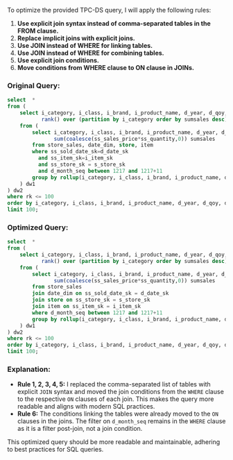 To optimize the provided TPC-DS query, I will apply the following rules:

1. **Use explicit join syntax instead of comma-separated tables in the FROM clause.**
2. **Replace implicit joins with explicit joins.**
3. **Use JOIN instead of WHERE for linking tables.**
4. **Use JOIN instead of WHERE for combining tables.**
5. **Use explicit join conditions.**
6. **Move conditions from WHERE clause to ON clause in JOINs.**

### Original Query:
```sql
select  * 
from (
    select i_category, i_class, i_brand, i_product_name, d_year, d_qoy, d_moy, s_store_id, sumsales, 
           rank() over (partition by i_category order by sumsales desc) rk 
    from (
        select i_category, i_class, i_brand, i_product_name, d_year, d_qoy, d_moy, s_store_id, 
               sum(coalesce(ss_sales_price*ss_quantity,0)) sumsales 
        from store_sales, date_dim, store, item 
        where ss_sold_date_sk=d_date_sk 
          and ss_item_sk=i_item_sk 
          and ss_store_sk = s_store_sk 
          and d_month_seq between 1217 and 1217+11 
        group by rollup(i_category, i_class, i_brand, i_product_name, d_year, d_qoy, d_moy, s_store_id)
    ) dw1
) dw2 
where rk <= 100 
order by i_category, i_class, i_brand, i_product_name, d_year, d_qoy, d_moy, s_store_id, sumsales, rk 
limit 100;
```

### Optimized Query:
```sql
select  * 
from (
    select i_category, i_class, i_brand, i_product_name, d_year, d_qoy, d_moy, s_store_id, sumsales, 
           rank() over (partition by i_category order by sumsales desc) rk 
    from (
        select i_category, i_class, i_brand, i_product_name, d_year, d_qoy, d_moy, s_store_id, 
               sum(coalesce(ss_sales_price*ss_quantity,0)) sumsales 
        from store_sales
        join date_dim on ss_sold_date_sk = d_date_sk
        join store on ss_store_sk = s_store_sk
        join item on ss_item_sk = i_item_sk
        where d_month_seq between 1217 and 1217+11 
        group by rollup(i_category, i_class, i_brand, i_product_name, d_year, d_qoy, d_moy, s_store_id)
    ) dw1
) dw2 
where rk <= 100 
order by i_category, i_class, i_brand, i_product_name, d_year, d_qoy, d_moy, s_store_id, sumsales, rk 
limit 100;
```

### Explanation:
- **Rule 1, 2, 3, 4, 5:** I replaced the comma-separated list of tables with explicit `JOIN` syntax and moved the join conditions from the `WHERE` clause to the respective `ON` clauses of each join. This makes the query more readable and aligns with modern SQL practices.
- **Rule 6:** The conditions linking the tables were already moved to the `ON` clauses in the joins. The filter on `d_month_seq` remains in the `WHERE` clause as it is a filter post-join, not a join condition.

This optimized query should be more readable and maintainable, adhering to best practices for SQL queries.